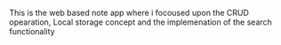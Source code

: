 This is the web based note app where i focoused upon the CRUD opearation, Local storage concept and the implemenation of the search functionality 

